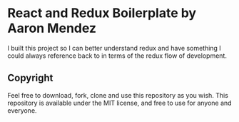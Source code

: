 # React and Redux Boilerplate by Aaron Mendez

I built this project so I can better understand redux and have something I could always reference back to in terms of the redux flow of development.

## Copyright

Feel free to download, fork, clone and use this repository as you wish. This repository is available under the MIT license, and free to use for anyone and everyone.
